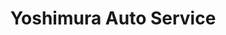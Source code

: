 ---
title: "Yoshimura Auto Service"
url: /sacramento/yoshimura-auto-service/
shop: Autowerkstatt
---
